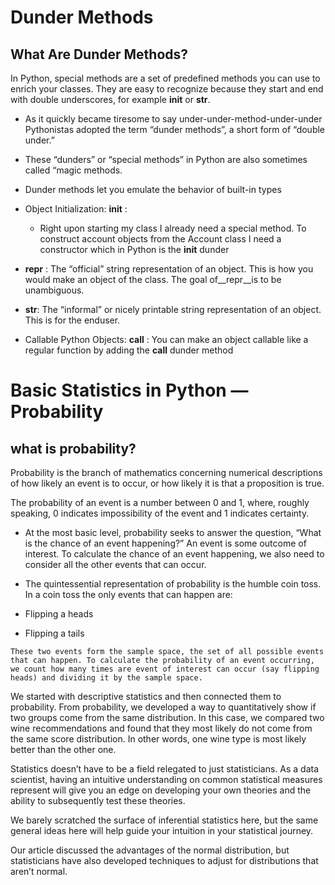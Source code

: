 # Dunder Methods

## What Are Dunder Methods?

In Python, special methods are a set of predefined methods you can use to enrich your classes. They are easy to recognize because they start and end with double underscores, for example __init__ or __str__.

- As it quickly became tiresome to say under-under-method-under-under Pythonistas adopted the term “dunder methods”, a short form of “double under.”



- These “dunders” or “special methods” in Python are also sometimes called “magic methods.

- Dunder methods let you emulate the behavior of built-in types

- Object Initialization: __init__ :

   - Right upon starting my class I already need a special method. To construct account objects from the Account class I need a constructor which in Python is the __init__ dunder

- __repr__ : The “official” string representation of an object. This is how you would make an object of the class. The goal of__repr__is to be unambiguous.

- __str__: The “informal” or nicely printable string representation of an object. This is for the enduser.

- Callable Python Objects: __call__ : You can make an object callable like a regular function by adding the __call__ dunder method

# Basic Statistics in Python — Probability

## what is probability?
Probability is the branch of mathematics concerning numerical descriptions of how likely an event is to occur, or how likely it is that a proposition is true.

The probability of an event is a number between 0 and 1, where, roughly speaking, 0 indicates impossibility of the event and 1 indicates certainty.


- At the most basic level, probability seeks to answer the question, “What is the chance of an event happening?” An event is some outcome of interest. To calculate the chance of an event happening, we also need to consider all the other events that can occur.

- The quintessential representation of probability is the humble coin toss. In a coin toss the only events that can happen are:

- Flipping a heads
- Flipping a tails

```
These two events form the sample space, the set of all possible events that can happen. To calculate the probability of an event occurring, we count how many times are event of interest can occur (say flipping heads) and dividing it by the sample space.
```

We started with descriptive statistics and then connected them to probability. From probability, we developed a way to quantitatively show if two groups come from the same distribution. In this case, we compared two wine recommendations and found that they most likely do not come from the same score distribution. In other words, one wine type is most likely better than the other one.

Statistics doesn’t have to be a field relegated to just statisticians. As a data scientist, having an intuitive understanding on common statistical measures represent will give you an edge on developing your own theories and the ability to subsequently test these theories.

We barely scratched the surface of inferential statistics here, but the same general ideas here will help guide your intuition in your statistical journey.

Our article discussed the advantages of the normal distribution, but statisticians have also developed techniques to adjust for distributions that aren’t normal.